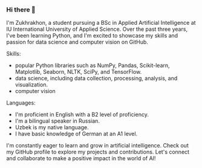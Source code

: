 ### Hi there 👋

I'm Zukhrakhon, a student pursuing a BSc in Applied Artificial Intelligence at IU International University of Applied Science. Over the past three years, I've been learning Python, and I'm excited to showcase my skills and passion for data science and computer vision on GitHub.

Skills:
- popular Python libraries such as NumPy, Pandas, Scikit-learn, Matplotlib, Seaborn, NLTK, SciPy, and TensorFlow.
- data science, including data collection, processing, analysis, and visualization.
- computer vision

Languages:
- I'm proficient in English with a B2 level of proficiency.
- I'm a bilingual speaker in Russian.
- Uzbek is my native language.
- I have basic knowledge of German at an A1 level.

I'm constantly eager to learn and grow in artificial intelligence. Check out my GitHub profile to explore my projects and contributions. Let's connect and collaborate to make a positive impact in the world of AI!

